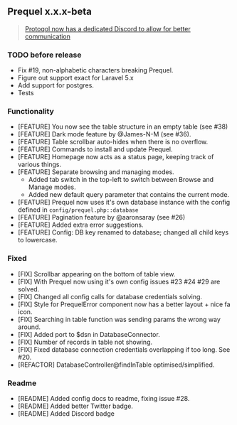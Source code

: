 ## Prequel x.x.x-beta

> [Protoqol now has a dedicated Discord to allow for better communication](https://discord.gg/vZpwDVU)

### TODO before release
- Fix #19, non-alphabetic characters breaking Prequel. 
- Figure out support exact for Laravel 5.x
- Add support for postgres.
- Tests

### Functionality
- [FEATURE] You now see the table structure in an empty table (see #38)
- [FEATURE] Dark mode feature by @James-N-M (see #36).
- [FEATURE] Table scrollbar auto-hides when there is no overflow.
- [FEATURE] Commands to install and update Prequel.
- [FEATURE] Homepage now acts as a status page, keeping track of various things.
- [FEATURE] Separate browsing and managing modes. 
    - Added tab switch in the top-left to switch between Browse and Manage modes.
    - Added new default query parameter that contains the current mode.
- [FEATURE] Prequel now uses it's own database instance with the config defined in `config/prequel.php::database`
- [FEATURE] Pagination feature by @aaronsaray (see #26)
- [FEATURE] Added extra error suggestions.
- [FEATURE] Config: DB key renamed to database; changed all child keys to lowercase.

### Fixed
- [FIX] Scrollbar appearing on the bottom of table view.
- [FIX] With Prequel now using it's own config issues #23 #24 #29 are solved.
- [FIX] Changed all config calls for database credentials solving. 
- [FIX] Style for PrequelError component now has a better layout + nice fa icon.
- [FIX] Searching in table function was sending params the wrong way around.
- [FIX] Added port to $dsn in DatabaseConnector.
- [FIX] Number of records in table not showing.
- [FIX] Fixed database connection credentials overlapping if too long. See #20.
- [REFACTOR] DatabaseController@findInTable optimised/simplified. 

### Readme
- [README] Added config docs to readme, fixing issue #28. 
- [README] Added better Twitter badge. 
- [README] Added Discord badge
